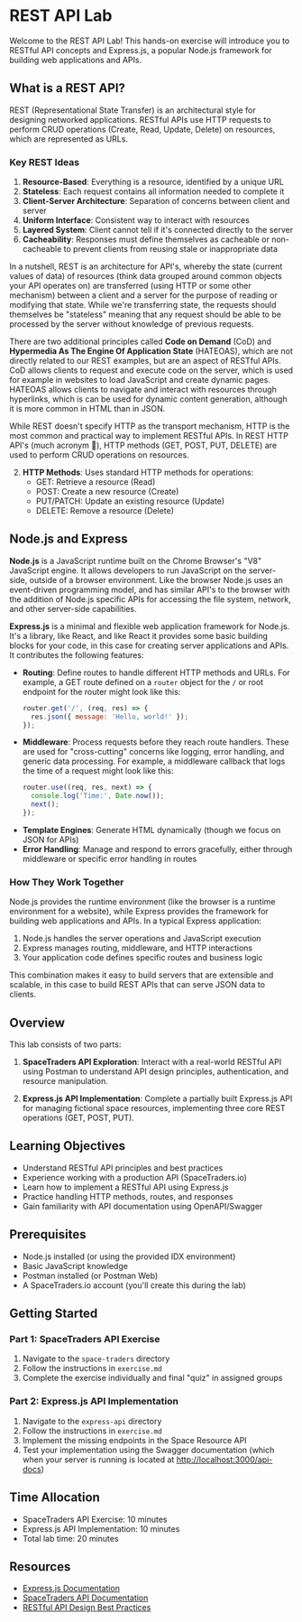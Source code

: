 # REST API Lab

Welcome to the REST API Lab! This hands-on exercise will introduce you to RESTful API concepts and Express.js, a popular Node.js framework for building web applications and APIs.

## What is a REST API?

REST (Representational State Transfer) is an architectural style for designing networked applications. RESTful APIs use HTTP requests to perform CRUD operations (Create, Read, Update, Delete) on resources, which are represented as URLs.

### Key REST Ideas

1. **Resource-Based**: Everything is a resource, identified by a unique URL
2. **Stateless**: Each request contains all information needed to complete it
3. **Client-Server Architecture**: Separation of concerns between client and server
4. **Uniform Interface**: Consistent way to interact with resources
5. **Layered System**: Client cannot tell if it's connected directly to the server
6. **Cacheability**: Responses must define themselves as cacheable or non-cacheable to prevent clients from reusing stale or inappropriate data

In a nutshell, REST is an architecture for API's, whereby the state (current values of data) of resources (think data grouped around common objects your API operates on) are transferred (using HTTP or some other mechanism) between a client and a server for the purpose of reading or modifying that state. While we're transferring state, the requests should themselves be "stateless" meaning that any request should be able to be processed by the server without knowledge of previous requests.

There are two additional principles called **Code on Demand** (CoD) and **Hypermedia As The Engine Of Application State** (HATEOAS), which are not directly related to our REST examples, but are an aspect of RESTful APIs. CoD allows clients to request and execute code on the server, which is used for example in websites to load JavaScript and create dynamic pages. HATEOAS allows clients to navigate and interact with resources through hyperlinks, which is can be used for dynamic content generation, although it is more common in HTML than in JSON.

While REST doesn't specify HTTP as the transport mechanism, HTTP is the most common and practical way to implement RESTful APIs. In REST HTTP API's (much acronym :dog:), HTTP methods (GET, POST, PUT, DELETE) are used to perform CRUD operations on resources.

2. **HTTP Methods**: Uses standard HTTP methods for operations:
   - GET: Retrieve a resource (Read)
   - POST: Create a new resource (Create)
   - PUT/PATCH: Update an existing resource (Update)
   - DELETE: Remove a resource (Delete)


## Node.js and Express

**Node.js** is a JavaScript runtime built on the Chrome Browser's "V8" JavaScript engine. It allows developers to run JavaScript on the server-side, outside of a browser environment. Like the browser Node.js uses an event-driven programming model, and has similar API's to the browser with the addition of Node.js specific APIs for accessing the file system, network, and other server-side capabilities.

**Express.js** is a minimal and flexible web application framework for Node.js. It's a library, like React, and like React it provides some basic building blocks for your code, in this case for creating server applications and APIs. It contributes the following features:

- **Routing**: Define routes to handle different HTTP methods and URLs. For example, a GET route defined on a `router` object for the `/` or root endpoint for the router might look like this:
    ```javascript
    router.get('/', (req, res) => {
      res.json({ message: 'Hello, world!' });
    });
    ```
- **Middleware**: Process requests before they reach route handlers. These are used for "cross-cutting" concerns like logging, error handling, and generic data processing. For example, a middleware callback that logs the time of a request might look like this:
    ```javascript
    router.use((req, res, next) => {
      console.log('Time:', Date.now());
      next();
    });
    ```
- **Template Engines**: Generate HTML dynamically (though we focus on JSON for APIs)
- **Error Handling**: Manage and respond to errors gracefully, either through middleware or specific error handling in routes

### How They Work Together

Node.js provides the runtime environment (like the browser is a runtime environment for a website), while Express provides the framework for building web applications and APIs. In a typical Express application:

1. Node.js handles the server operations and JavaScript execution
2. Express manages routing, middleware, and HTTP interactions
3. Your application code defines specific routes and business logic

This combination makes it easy to build servers that are extensible and scalable, in this case to build REST APIs that can serve JSON data to clients.

## Overview

This lab consists of two parts:

1. **SpaceTraders API Exploration**: Interact with a real-world RESTful API using Postman to understand API design principles, authentication, and resource manipulation.

2. **Express.js API Implementation**: Complete a partially built Express.js API for managing fictional space resources, implementing three core REST operations (GET, POST, PUT).

## Learning Objectives

- Understand RESTful API principles and best practices
- Experience working with a production API (SpaceTraders.io)
- Learn how to implement a RESTful API using Express.js
- Practice handling HTTP methods, routes, and responses
- Gain familiarity with API documentation using OpenAPI/Swagger

## Prerequisites

- Node.js installed (or using the provided IDX environment)
- Basic JavaScript knowledge
- Postman installed (or Postman Web)
- A SpaceTraders.io account (you'll create this during the lab)

## Getting Started

### Part 1: SpaceTraders API Exercise

1. Navigate to the `space-traders` directory
2. Follow the instructions in `exercise.md`
3. Complete the exercise individually and final "quiz" in assigned groups

### Part 2: Express.js API Implementation

1. Navigate to the `express-api` directory
2. Follow the instructions in `exercise.md`
3. Implement the missing endpoints in the Space Resource API
4. Test your implementation using the Swagger documentation (which when your server is running is located at [http://localhost:3000/api-docs](http://localhost:3000/api-docs))

## Time Allocation

- SpaceTraders API Exercise: 10 minutes
- Express.js API Implementation: 10 minutes
- Total lab time: 20 minutes

## Resources

- [Express.js Documentation](https://expressjs.com/)
- [SpaceTraders API Documentation](https://spacetraders.io/docs/api)
- [RESTful API Design Best Practices](https://restfulapi.net/)